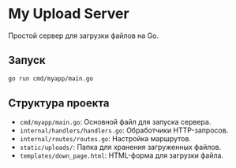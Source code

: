 # My Upload Server

Простой сервер для загрузки файлов на Go.

## Запуск

```bash
go run cmd/myapp/main.go
```

## Структура проекта

- `cmd/myapp/main.go`: Основной файл для запуска сервера.
- `internal/handlers/handlers.go`: Обработчики HTTP-запросов.
- `internal/routes/routes.go`: Настройка маршрутов.
- `static/uploads/`: Папка для хранения загруженных файлов.
- `templates/down_page.html`: HTML-форма для загрузки файла.